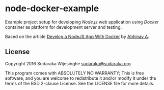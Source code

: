 # node-docker-example

Example project setup for developing _Node.js_ web application using _Docker_
container as platform for development server and testing.

Based on the article [Develop a NodeJS App With Docker](http://blog.abhinav.ca/blog/2014/06/17/develop-a-nodejs-app-with-docker/)
by [Abhinav A](https://twitter.com/abh1nv).

## License

Copyright 2016 Sudaraka Wijesinghe <sudaraka@sudaraka.org>

This program comes with ABSOLUTELY NO WARRANTY;
This is free software, and you are welcome to redistribute it and/or modify it
under the terms of the BSD 2-clause License. See the LICENSE file for more
details.
